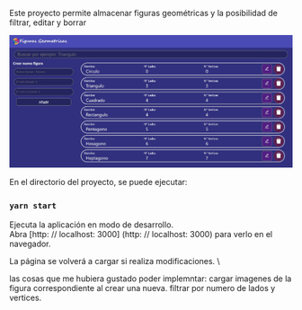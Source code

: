 Este proyecto permite almacenar figuras geométricas y la posibilidad de filtrar, editar y borrar

![home](/public/Home.jpg)

En el directorio del proyecto, se puede ejecutar:

### `yarn start`

Ejecuta la aplicación en modo de desarrollo. \
Abra [http: // localhost: 3000] (http: // localhost: 3000) para verlo en el navegador.

La página se volverá a cargar si realiza modificaciones. \

las cosas que me hubiera gustado poder implemntar:
    cargar imagenes de la figura correspondiente al crear una nueva.
    filtrar por numero de lados y vertices.
    
